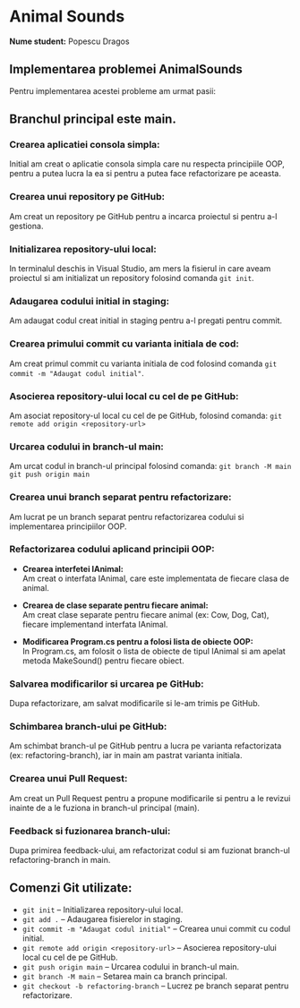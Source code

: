 # Animal Sounds
**Nume student:** Popescu Dragos

## Implementarea problemei AnimalSounds
Pentru implementarea acestei probleme am urmat pasii:

## Branchul principal este main.

### Crearea aplicatiei consola simpla:
Initial am creat o aplicatie consola simpla care nu respecta principiile OOP, pentru a putea lucra la ea si pentru a putea face refactorizare pe aceasta.

### Crearea unui repository pe GitHub:
Am creat un repository pe GitHub pentru a incarca proiectul si pentru a-l gestiona.

### Initializarea repository-ului local:
In terminalul deschis in Visual Studio, am mers la fisierul in care aveam proiectul si am initializat un repository folosind comanda `git init`.

### Adaugarea codului initial in staging:
Am adaugat codul creat initial in staging pentru a-l pregati pentru commit.

### Crearea primului commit cu varianta initiala de cod:
Am creat primul commit cu varianta initiala de cod folosind comanda `git commit -m "Adaugat codul initial"`.

### Asocierea repository-ului local cu cel de pe GitHub:
Am asociat repository-ul local cu cel de pe GitHub, folosind comanda:
`git remote add origin <repository-url>`

### Urcarea codului in branch-ul main:
Am urcat codul in branch-ul principal folosind comanda:
`git branch -M main`  
`git push origin main`

### Crearea unui branch separat pentru refactorizare:
Am lucrat pe un branch separat pentru refactorizarea codului si implementarea principiilor OOP.

### Refactorizarea codului aplicand principii OOP:

- **Crearea interfetei IAnimal:**  
Am creat o interfata IAnimal, care este implementata de fiecare clasa de animal.

- **Crearea de clase separate pentru fiecare animal:**  
Am creat clase separate pentru fiecare animal (ex: Cow, Dog, Cat), fiecare implementand interfata IAnimal.

- **Modificarea Program.cs pentru a folosi lista de obiecte OOP:**  
In Program.cs, am folosit o lista de obiecte de tipul IAnimal si am apelat metoda MakeSound() pentru fiecare obiect.

### Salvarea modificarilor si urcarea pe GitHub:
Dupa refactorizare, am salvat modificarile si le-am trimis pe GitHub.

### Schimbarea branch-ului pe GitHub:
Am schimbat branch-ul pe GitHub pentru a lucra pe varianta refactorizata (ex: refactoring-branch), iar in main am pastrat varianta initiala.

### Crearea unui Pull Request:
Am creat un Pull Request pentru a propune modificarile si pentru a le revizui inainte de a le fuziona in branch-ul principal (main).

### Feedback si fuzionarea branch-ului:
Dupa primirea feedback-ului, am refactorizat codul si am fuzionat branch-ul refactoring-branch in main.

## Comenzi Git utilizate:

- `git init` – Initializarea repository-ului local.  
- `git add .` – Adaugarea fisierelor in staging.  
- `git commit -m "Adaugat codul initial"` – Crearea unui commit cu codul initial.  
- `git remote add origin <repository-url>` – Asocierea repository-ului local cu cel de pe GitHub.  
- `git push origin main` – Urcarea codului in branch-ul main.  
- `git branch -M main` – Setarea main ca branch principal.  
- `git checkout -b refactoring-branch` – Lucrez pe branch separat pentru refactorizare.

